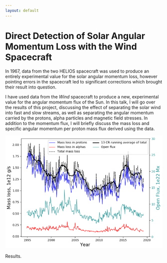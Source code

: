 ```yaml
---
layout: default
---
```


# Direct Detection of Solar Angular Momentum Loss with the Wind Spacecraft

In 1967, data from the two HELIOS spacecraft was used to produce an entirely experimental value for the solar angular momentum loss, however pointing errors in the spacecraft led to significant corrections which brought their result into question.

I have used data from the *Wind* spacecraft to produce a new, experimental value for the angular momentum flux of the Sun. In this talk, I will go over the results of this project, discussing the effect of separating the solar wind into fast and slow streams, as well as separating the angular momentum carried by the protons, alpha particles and magnetic field stresses. In addition to the momentum flux, I will briefly discuss the mass loss and specific angular momentum per proton mass flux derived using the data.

![massloss](/assets/img/solar/massloss.png)

Results.
